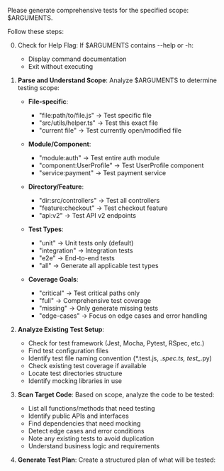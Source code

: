 Please generate comprehensive tests for the specified scope: $ARGUMENTS.

Follow these steps:

0. Check for Help Flag:
   If $ARGUMENTS contains --help or -h:
   - Display command documentation
   - Exit without executing

1. **Parse and Understand Scope**:
   Analyze $ARGUMENTS to determine testing scope:
   
   - **File-specific**:
     * "file:path/to/file.js" → Test specific file
     * "src/utils/helper.ts" → Test this exact file
     * "current file" → Test currently open/modified file
   
   - **Module/Component**:
     * "module:auth" → Test entire auth module
     * "component:UserProfile" → Test UserProfile component
     * "service:payment" → Test payment service
   
   - **Directory/Feature**:
     * "dir:src/controllers" → Test all controllers
     * "feature:checkout" → Test checkout feature
     * "api:v2" → Test API v2 endpoints
   
   - **Test Types**:
     * "unit" → Unit tests only (default)
     * "integration" → Integration tests
     * "e2e" → End-to-end tests
     * "all" → Generate all applicable test types
   
   - **Coverage Goals**:
     * "critical" → Test critical paths only
     * "full" → Comprehensive test coverage
     * "missing" → Only generate missing tests
     * "edge-cases" → Focus on edge cases and error handling

2. **Analyze Existing Test Setup**:
   - Check for test framework (Jest, Mocha, Pytest, RSpec, etc.)
   - Find test configuration files
   - Identify test file naming convention (*.test.js, *.spec.ts, test_*.py)
   - Check existing test coverage if available
   - Locate test directories structure
   - Identify mocking libraries in use

3. **Scan Target Code**:
   Based on scope, analyze the code to be tested:
   - List all functions/methods that need testing
   - Identify public APIs and interfaces
   - Find dependencies that need mocking
   - Detect edge cases and error conditions
   - Note any existing tests to avoid duplication
   - Understand business logic and requirements

4. **Generate Test Plan**:
   Create a structured plan of what will be tested:
